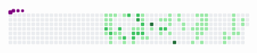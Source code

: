 <!-- ### Hi there 👋
 -->
<!--
**seyedmohammadhoseini/seyedmohammadhoseini** is a ✨ _special_ ✨ repository because its `README.md` (this file) appears on your GitHub profile.

Here are some ideas to get you started:

- 🔭 I’m currently working on ...
- 🌱 I’m currently learning ...
- 👯 I’m looking to collaborate on ...
- 🤔 I’m looking for help with ...
- 💬 Ask me about ...
- 📫 How to reach me: ...
- 😄 Pronouns: ...
- ⚡ Fun fact: ...
-->

<!-- [![Top Langs](https://github-readme-stats.vercel.app/api/top-langs/?username=anuraghazra&layout=compact)](https://github.com/anuraghazra/github-readme-stats)
<br>
<img src='https://s2.uupload.ir/files/download_jey.jpg' alt="banner"></img> -->
<svg viewBox="-16 -32 880 192" width="880" height="192" xmlns="http://www.w3.org/2000/svg"><desc>Generated with https://github.com/Platane/snk</desc><style>@keyframes c0{8.42%{fill:var(--c1)}8.44%,to{fill:var(--ce)}}@keyframes c1{11.87%{fill:var(--c1)}11.89%,to{fill:var(--ce)}}@keyframes c2{12.25%{fill:var(--c1)}12.27%,to{fill:var(--ce)}}@keyframes c3{63.21%{fill:var(--c2)}63.23%,to{fill:var(--ce)}}@keyframes c4{62.06%{fill:var(--c1)}62.08%,to{fill:var(--ce)}}@keyframes c5{8.8%{fill:var(--c1)}8.82%,to{fill:var(--ce)}}@keyframes c6{11.48%{fill:var(--c1)}11.5%,to{fill:var(--ce)}}@keyframes c7{12.63%{fill:var(--c1)}12.65%,to{fill:var(--ce)}}@keyframes c8{13.02%{fill:var(--c1)}13.04%,to{fill:var(--ce)}}@keyframes c9{62.44%{fill:var(--c2)}62.46%,to{fill:var(--ce)}}@keyframes ca{15.32%{fill:var(--c1)}15.34%,to{fill:var(--ce)}}@keyframes cb{15.7%{fill:var(--c1)}15.72%,to{fill:var(--ce)}}@keyframes cc{9.19%{fill:var(--c1)}9.21%,to{fill:var(--ce)}}@keyframes cd{13.78%{fill:var(--c1)}13.8%,to{fill:var(--ce)}}@keyframes ce{65.12%{fill:var(--c2)}65.14%,to{fill:var(--ce)}}@keyframes cf{14.17%{fill:var(--c1)}14.19%,to{fill:var(--ce)}}@keyframes cg{14.55%{fill:var(--c1)}14.57%,to{fill:var(--ce)}}@keyframes ch{9.95%{fill:var(--c1)}9.97%,to{fill:var(--ce)}}@keyframes ci{66.27%{fill:var(--c2)}66.29%,to{fill:var(--ce)}}@keyframes cj{16.85%{fill:var(--c1)}16.87%,to{fill:var(--ce)}}@keyframes ck{70.87%{fill:var(--c2)}70.89%,to{fill:var(--ce)}}@keyframes cl{21.83%{fill:var(--c1)}21.85%,to{fill:var(--ce)}}@keyframes cm{67.42%{fill:var(--c2)}67.44%,to{fill:var(--ce)}}@keyframes cn{67.04%{fill:var(--c2)}67.06%,to{fill:var(--ce)}}@keyframes co{17.61%{fill:var(--c1)}17.63%,to{fill:var(--ce)}}@keyframes cp{70.1%{fill:var(--c2)}70.12%,to{fill:var(--ce)}}@keyframes cq{78.15%{fill:var(--c3)}78.17%,to{fill:var(--ce)}}@keyframes cr{21.45%{fill:var(--c1)}21.47%,to{fill:var(--ce)}}@keyframes cs{67.81%{fill:var(--c2)}67.83%,to{fill:var(--ce)}}@keyframes ct{24.51%{fill:var(--c1)}24.53%,to{fill:var(--ce)}}@keyframes cu{24.89%{fill:var(--c1)}24.91%,to{fill:var(--ce)}}@keyframes cv{68.96%{fill:var(--c2)}68.98%,to{fill:var(--ce)}}@keyframes cw{21.06%{fill:var(--c1)}21.08%,to{fill:var(--ce)}}@keyframes cx{68.19%{fill:var(--c2)}68.21%,to{fill:var(--ce)}}@keyframes cy{18.76%{fill:var(--c1)}18.78%,to{fill:var(--ce)}}@keyframes cz{19.15%{fill:var(--c1)}19.17%,to{fill:var(--ce)}}@keyframes c10{79.68%{fill:var(--c4)}79.7%,to{fill:var(--ce)}}@keyframes c11{20.3%{fill:var(--c1)}20.32%,to{fill:var(--ce)}}@keyframes c12{26.43%{fill:var(--c1)}26.45%,to{fill:var(--ce)}}@keyframes c13{74.7%{fill:var(--c2)}74.72%,to{fill:var(--ce)}}@keyframes c14{55.93%{fill:var(--c1)}55.95%,to{fill:var(--ce)}}@keyframes c15{26.81%{fill:var(--c1)}26.83%,to{fill:var(--ce)}}@keyframes c16{75.09%{fill:var(--c2)}75.11%,to{fill:var(--ce)}}@keyframes c17{27.58%{fill:var(--c1)}27.6%,to{fill:var(--ce)}}@keyframes c18{27.19%{fill:var(--c1)}27.21%,to{fill:var(--ce)}}@keyframes c19{53.63%{fill:var(--c1)}53.65%,to{fill:var(--ce)}}@keyframes c1a{52.86%{fill:var(--c1)}52.88%,to{fill:var(--ce)}}@keyframes c1b{83.13%{fill:var(--c4)}83.15%,to{fill:var(--ce)}}@keyframes c1c{28.34%{fill:var(--c1)}28.36%,to{fill:var(--ce)}}@keyframes c1d{28.73%{fill:var(--c1)}28.75%,to{fill:var(--ce)}}@keyframes c1e{29.49%{fill:var(--c1)}29.51%,to{fill:var(--ce)}}@keyframes c1f{29.88%{fill:var(--c1)}29.9%,to{fill:var(--ce)}}@keyframes c1g{30.64%{fill:var(--c1)}30.66%,to{fill:var(--ce)}}@keyframes c1h{37.92%{fill:var(--c1)}37.94%,to{fill:var(--ce)}}@keyframes c1i{33.71%{fill:var(--c1)}33.73%,to{fill:var(--ce)}}@keyframes c1j{35.24%{fill:var(--c1)}35.26%,to{fill:var(--ce)}}@keyframes c1k{31.02%{fill:var(--c1)}31.04%,to{fill:var(--ce)}}@keyframes c1l{36.01%{fill:var(--c1)}36.03%,to{fill:var(--ce)}}@keyframes c1m{37.15%{fill:var(--c1)}37.17%,to{fill:var(--ce)}}@keyframes c1n{33.32%{fill:var(--c1)}33.34%,to{fill:var(--ce)}}@keyframes c1o{34.47%{fill:var(--c1)}34.49%,to{fill:var(--ce)}}@keyframes c1p{34.86%{fill:var(--c1)}34.88%,to{fill:var(--ce)}}@keyframes c1q{31.41%{fill:var(--c1)}31.43%,to{fill:var(--ce)}}@keyframes c1r{36.39%{fill:var(--c1)}36.41%,to{fill:var(--ce)}}@keyframes c1s{38.69%{fill:var(--c1)}38.71%,to{fill:var(--ce)}}@keyframes c1t{32.94%{fill:var(--c1)}32.96%,to{fill:var(--ce)}}@keyframes c1u{32.56%{fill:var(--c1)}32.58%,to{fill:var(--ce)}}@keyframes c1v{32.17%{fill:var(--c1)}32.19%,to{fill:var(--ce)}}@keyframes c1w{31.79%{fill:var(--c1)}31.81%,to{fill:var(--ce)}}@keyframes c1x{48.27%{fill:var(--c1)}48.29%,to{fill:var(--ce)}}@keyframes c1y{40.99%{fill:var(--c1)}41.01%,to{fill:var(--ce)}}@keyframes c1z{40.6%{fill:var(--c1)}40.62%,to{fill:var(--ce)}}@keyframes c20{41.37%{fill:var(--c1)}41.39%,to{fill:var(--ce)}}@keyframes c21{44.43%{fill:var(--c1)}44.45%,to{fill:var(--ce)}}@keyframes c22{44.05%{fill:var(--c1)}44.07%,to{fill:var(--ce)}}@keyframes c23{43.67%{fill:var(--c1)}43.69%,to{fill:var(--ce)}}@keyframes c24{43.29%{fill:var(--c1)}43.31%,to{fill:var(--ce)}}@keyframes c25{42.14%{fill:var(--c1)}42.16%,to{fill:var(--ce)}}@keyframes c26{42.52%{fill:var(--c1)}42.54%,to{fill:var(--ce)}}@keyframes c27{45.58%{fill:var(--c1)}45.6%,to{fill:var(--ce)}}@keyframes c28{45.97%{fill:var(--c1)}45.99%,to{fill:var(--ce)}}@keyframes u0{8.42%{transform:scale(0,1)}8.44%,8.8%{transform:scale(.02,1)}8.82%,9.19%{transform:scale(.03,1)}9.21%,9.95%{transform:scale(.05,1)}11.48%,9.97%{transform:scale(.06,1)}11.5%,11.87%{transform:scale(.08,1)}11.89%,12.25%{transform:scale(.09,1)}12.27%,12.63%{transform:scale(.11,1)}12.65%,13.02%{transform:scale(.12,1)}13.04%,13.78%{transform:scale(.14,1)}13.8%,14.17%{transform:scale(.15,1)}14.19%,14.55%{transform:scale(.17,1)}14.57%,15.32%{transform:scale(.18,1)}15.34%,15.7%{transform:scale(.2,1)}15.72%,16.85%{transform:scale(.22,1)}16.87%,17.61%{transform:scale(.23,1)}17.63%,18.76%{transform:scale(.25,1)}18.78%,19.15%{transform:scale(.26,1)}19.17%,20.3%{transform:scale(.28,1)}20.32%,21.06%{transform:scale(.29,1)}21.08%,21.45%{transform:scale(.31,1)}21.47%,21.83%{transform:scale(.32,1)}21.85%,24.51%{transform:scale(.34,1)}24.53%,24.89%{transform:scale(.35,1)}24.91%,26.43%{transform:scale(.37,1)}26.45%,26.81%{transform:scale(.38,1)}26.83%,27.19%{transform:scale(.4,1)}27.21%,27.58%{transform:scale(.42,1)}27.6%,28.34%{transform:scale(.43,1)}28.36%,28.73%{transform:scale(.45,1)}28.75%,29.49%{transform:scale(.46,1)}29.51%,29.88%{transform:scale(.48,1)}29.9%,30.64%{transform:scale(.49,1)}30.66%,31.02%{transform:scale(.51,1)}31.04%,31.41%{transform:scale(.52,1)}31.43%,31.79%{transform:scale(.54,1)}31.81%,32.17%{transform:scale(.55,1)}32.19%,32.56%{transform:scale(.57,1)}32.58%,32.94%{transform:scale(.58,1)}32.96%,33.32%{transform:scale(.6,1)}33.34%,33.71%{transform:scale(.62,1)}33.73%,34.47%{transform:scale(.63,1)}34.49%,34.86%{transform:scale(.65,1)}34.88%,35.24%{transform:scale(.66,1)}35.26%,36.01%{transform:scale(.68,1)}36.03%,36.39%{transform:scale(.69,1)}36.41%,37.15%{transform:scale(.71,1)}37.17%,37.92%{transform:scale(.72,1)}37.94%,38.69%{transform:scale(.74,1)}38.71%,40.6%{transform:scale(.75,1)}40.62%,40.99%{transform:scale(.77,1)}41.01%,41.37%{transform:scale(.78,1)}41.39%,42.14%{transform:scale(.8,1)}42.16%,42.52%{transform:scale(.82,1)}42.54%,43.29%{transform:scale(.83,1)}43.31%,43.67%{transform:scale(.85,1)}43.69%,44.05%{transform:scale(.86,1)}44.07%,44.43%{transform:scale(.88,1)}44.45%,45.58%{transform:scale(.89,1)}45.6%,45.97%{transform:scale(.91,1)}45.99%,48.27%{transform:scale(.92,1)}48.29%,52.86%{transform:scale(.94,1)}52.88%,53.63%{transform:scale(.95,1)}53.65%,55.93%{transform:scale(.97,1)}55.95%,62.06%{transform:scale(.98,1)}62.08%,to{transform:scale(1,1)}}@keyframes u1{62.44%{transform:scale(0,1)}62.46%,63.21%{transform:scale(.08,1)}63.23%,65.12%{transform:scale(.15,1)}65.14%,66.27%{transform:scale(.23,1)}66.29%,67.04%{transform:scale(.31,1)}67.06%,67.42%{transform:scale(.38,1)}67.44%,67.81%{transform:scale(.46,1)}67.83%,68.19%{transform:scale(.54,1)}68.21%,68.96%{transform:scale(.62,1)}68.98%,70.1%{transform:scale(.69,1)}70.12%,70.87%{transform:scale(.77,1)}70.89%,74.7%{transform:scale(.85,1)}74.72%,75.09%{transform:scale(.92,1)}75.11%,to{transform:scale(1,1)}}@keyframes u2{78.15%{transform:scale(0,1)}78.17%,to{transform:scale(1,1)}}@keyframes u3{79.68%{transform:scale(0,1)}79.7%,83.13%{transform:scale(.5,1)}83.15%,to{transform:scale(1,1)}}@keyframes s0{0%,99.62%{transform:translate(0,-16px)}.38%{transform:translate(0,0)}9.96%{transform:translate(400px,0)}10.34%{transform:translate(400px,16px)}11.88%{transform:translate(336px,16px)}12.26%,63.6%{transform:translate(336px,32px)}12.64%{transform:translate(352px,32px)}13.03%,62.84%{transform:translate(352px,48px)}13.41%{transform:translate(368px,48px)}13.79%,60.54%{transform:translate(368px,64px)}14.18%{transform:translate(384px,64px)}14.56%{transform:translate(384px,80px)}15.33%{transform:translate(352px,80px)}15.71%{transform:translate(352px,96px)}18.39%{transform:translate(464px,96px)}18.77%{transform:translate(464px,80px)}19.54%{transform:translate(496px,80px)}20.31%{transform:translate(496px,48px)}21.84%{transform:translate(432px,48px)}23.37%{transform:translate(432px,-16px)}24.14%{transform:translate(464px,-16px)}24.9%{transform:translate(464px,16px)}27.2%{transform:translate(560px,16px)}27.59%{transform:translate(560px,0)}28.35%{transform:translate(592px,0)}28.74%{transform:translate(592px,16px)}29.12%{transform:translate(608px,16px)}29.89%{transform:translate(608px,48px)}31.8%{transform:translate(688px,48px)}32.95%{transform:translate(688px,0)}33.72%{transform:translate(656px,0)}34.1%{transform:translate(656px,16px)}34.48%{transform:translate(672px,16px)}34.87%{transform:translate(672px,32px)}35.25%{transform:translate(656px,32px)}36.02%{transform:translate(656px,64px)}36.4%{transform:translate(672px,64px)}36.78%{transform:translate(672px,80px)}37.55%{transform:translate(640px,80px)}37.93%{transform:translate(640px,96px)}40.61%{transform:translate(752px,96px)}41%{transform:translate(752px,80px)}41.76%{transform:translate(784px,80px)}42.15%{transform:translate(784px,64px)}42.53%{transform:translate(800px,64px)}42.91%{transform:translate(800px,48px)}43.3%{transform:translate(784px,48px)}44.44%{transform:translate(784px,0)}45.21%{transform:translate(816px,0)}45.98%{transform:translate(816px,32px)}47.51%{transform:translate(752px,32px)}48.28%{transform:translate(752px,64px)}52.87%,55.17%{transform:translate(560px,64px)}53.64%{transform:translate(560px,32px)}54.02%,81.61%{transform:translate(576px,32px)}54.41%{transform:translate(576px,48px)}54.79%{transform:translate(560px,48px)}56.32%{transform:translate(512px,64px)}56.7%{transform:translate(512px,48px)}59.39%,65.52%{transform:translate(400px,48px)}59.77%{transform:translate(400px,64px)}60.92%{transform:translate(368px,80px)}61.69%{transform:translate(336px,80px)}62.07%{transform:translate(336px,64px)}62.45%{transform:translate(352px,64px)}63.22%{transform:translate(336px,48px)}64.75%{transform:translate(384px,32px)}65.13%{transform:translate(384px,48px)}66.28%{transform:translate(400px,80px)}67.05%{transform:translate(432px,80px)}67.43%{transform:translate(432px,64px)}68.2%{transform:translate(464px,64px)}69.73%{transform:translate(464px,0)}70.88%{transform:translate(416px,0)}71.26%{transform:translate(416px,16px)}71.65%{transform:translate(432px,16px)}72.03%{transform:translate(432px,32px)}73.18%{transform:translate(480px,32px)}73.56%{transform:translate(480px,48px)}75.1%{transform:translate(544px,48px)}75.86%{transform:translate(544px,16px)}78.16%{transform:translate(448px,16px)}78.54%{transform:translate(448px,32px)}83.14%{transform:translate(576px,96px)}92.34%{transform:translate(192px,96px)}93.1%{transform:translate(192px,64px)}93.87%{transform:translate(160px,64px)}94.25%{transform:translate(160px,48px)}94.64%{transform:translate(144px,48px)}95.4%{transform:translate(144px,16px)}95.79%{transform:translate(128px,16px)}96.17%{transform:translate(128px,0)}96.55%{transform:translate(112px,0)}96.93%{transform:translate(112px,-16px)}}@keyframes s1{0%,99.62%{transform:translate(16px,-16px)}.38%{transform:translate(0,-16px)}.77%{transform:translate(0,0)}10.34%{transform:translate(400px,0)}10.73%{transform:translate(400px,16px)}12.26%{transform:translate(336px,16px)}12.64%,63.98%{transform:translate(336px,32px)}13.03%{transform:translate(352px,32px)}13.41%,63.22%{transform:translate(352px,48px)}13.79%{transform:translate(368px,48px)}14.18%,60.92%{transform:translate(368px,64px)}14.56%{transform:translate(384px,64px)}14.94%{transform:translate(384px,80px)}15.71%{transform:translate(352px,80px)}16.09%{transform:translate(352px,96px)}18.77%{transform:translate(464px,96px)}19.16%{transform:translate(464px,80px)}19.92%{transform:translate(496px,80px)}20.69%{transform:translate(496px,48px)}22.22%{transform:translate(432px,48px)}23.75%{transform:translate(432px,-16px)}24.52%{transform:translate(464px,-16px)}25.29%{transform:translate(464px,16px)}27.59%{transform:translate(560px,16px)}27.97%{transform:translate(560px,0)}28.74%{transform:translate(592px,0)}29.12%{transform:translate(592px,16px)}29.5%{transform:translate(608px,16px)}30.27%{transform:translate(608px,48px)}32.18%{transform:translate(688px,48px)}33.33%{transform:translate(688px,0)}34.1%{transform:translate(656px,0)}34.48%{transform:translate(656px,16px)}34.87%{transform:translate(672px,16px)}35.25%{transform:translate(672px,32px)}35.63%{transform:translate(656px,32px)}36.4%{transform:translate(656px,64px)}36.78%{transform:translate(672px,64px)}37.16%{transform:translate(672px,80px)}37.93%{transform:translate(640px,80px)}38.31%{transform:translate(640px,96px)}41%{transform:translate(752px,96px)}41.38%{transform:translate(752px,80px)}42.15%{transform:translate(784px,80px)}42.53%{transform:translate(784px,64px)}42.91%{transform:translate(800px,64px)}43.3%{transform:translate(800px,48px)}43.68%{transform:translate(784px,48px)}44.83%{transform:translate(784px,0)}45.59%{transform:translate(816px,0)}46.36%{transform:translate(816px,32px)}47.89%{transform:translate(752px,32px)}48.66%{transform:translate(752px,64px)}53.26%,55.56%{transform:translate(560px,64px)}54.02%{transform:translate(560px,32px)}54.41%,81.99%{transform:translate(576px,32px)}54.79%{transform:translate(576px,48px)}55.17%{transform:translate(560px,48px)}56.7%{transform:translate(512px,64px)}57.09%{transform:translate(512px,48px)}59.77%,65.9%{transform:translate(400px,48px)}60.15%{transform:translate(400px,64px)}61.3%{transform:translate(368px,80px)}62.07%{transform:translate(336px,80px)}62.45%{transform:translate(336px,64px)}62.84%{transform:translate(352px,64px)}63.6%{transform:translate(336px,48px)}65.13%{transform:translate(384px,32px)}65.52%{transform:translate(384px,48px)}66.67%{transform:translate(400px,80px)}67.43%{transform:translate(432px,80px)}67.82%{transform:translate(432px,64px)}68.58%{transform:translate(464px,64px)}70.11%{transform:translate(464px,0)}71.26%{transform:translate(416px,0)}71.65%{transform:translate(416px,16px)}72.03%{transform:translate(432px,16px)}72.41%{transform:translate(432px,32px)}73.56%{transform:translate(480px,32px)}73.95%{transform:translate(480px,48px)}75.48%{transform:translate(544px,48px)}76.25%{transform:translate(544px,16px)}78.54%{transform:translate(448px,16px)}78.93%{transform:translate(448px,32px)}83.52%{transform:translate(576px,96px)}92.72%{transform:translate(192px,96px)}93.49%{transform:translate(192px,64px)}94.25%{transform:translate(160px,64px)}94.64%{transform:translate(160px,48px)}95.02%{transform:translate(144px,48px)}95.79%{transform:translate(144px,16px)}96.17%{transform:translate(128px,16px)}96.55%{transform:translate(128px,0)}96.93%{transform:translate(112px,0)}97.32%{transform:translate(112px,-16px)}}@keyframes s2{0%,99.62%{transform:translate(32px,-16px)}.77%{transform:translate(0,-16px)}1.15%{transform:translate(0,0)}10.73%{transform:translate(400px,0)}11.11%{transform:translate(400px,16px)}12.64%{transform:translate(336px,16px)}13.03%,64.37%{transform:translate(336px,32px)}13.41%{transform:translate(352px,32px)}13.79%,63.6%{transform:translate(352px,48px)}14.18%{transform:translate(368px,48px)}14.56%,61.3%{transform:translate(368px,64px)}14.94%{transform:translate(384px,64px)}15.33%{transform:translate(384px,80px)}16.09%{transform:translate(352px,80px)}16.48%{transform:translate(352px,96px)}19.16%{transform:translate(464px,96px)}19.54%{transform:translate(464px,80px)}20.31%{transform:translate(496px,80px)}21.07%{transform:translate(496px,48px)}22.61%{transform:translate(432px,48px)}24.14%{transform:translate(432px,-16px)}24.9%{transform:translate(464px,-16px)}25.67%{transform:translate(464px,16px)}27.97%{transform:translate(560px,16px)}28.35%{transform:translate(560px,0)}29.12%{transform:translate(592px,0)}29.5%{transform:translate(592px,16px)}29.89%{transform:translate(608px,16px)}30.65%{transform:translate(608px,48px)}32.57%{transform:translate(688px,48px)}33.72%{transform:translate(688px,0)}34.48%{transform:translate(656px,0)}34.87%{transform:translate(656px,16px)}35.25%{transform:translate(672px,16px)}35.63%{transform:translate(672px,32px)}36.02%{transform:translate(656px,32px)}36.78%{transform:translate(656px,64px)}37.16%{transform:translate(672px,64px)}37.55%{transform:translate(672px,80px)}38.31%{transform:translate(640px,80px)}38.7%{transform:translate(640px,96px)}41.38%{transform:translate(752px,96px)}41.76%{transform:translate(752px,80px)}42.53%{transform:translate(784px,80px)}42.91%{transform:translate(784px,64px)}43.3%{transform:translate(800px,64px)}43.68%{transform:translate(800px,48px)}44.06%{transform:translate(784px,48px)}45.21%{transform:translate(784px,0)}45.98%{transform:translate(816px,0)}46.74%{transform:translate(816px,32px)}48.28%{transform:translate(752px,32px)}49.04%{transform:translate(752px,64px)}53.64%,55.94%{transform:translate(560px,64px)}54.41%{transform:translate(560px,32px)}54.79%,82.38%{transform:translate(576px,32px)}55.17%{transform:translate(576px,48px)}55.56%{transform:translate(560px,48px)}57.09%{transform:translate(512px,64px)}57.47%{transform:translate(512px,48px)}60.15%,66.28%{transform:translate(400px,48px)}60.54%{transform:translate(400px,64px)}61.69%{transform:translate(368px,80px)}62.45%{transform:translate(336px,80px)}62.84%{transform:translate(336px,64px)}63.22%{transform:translate(352px,64px)}63.98%{transform:translate(336px,48px)}65.52%{transform:translate(384px,32px)}65.9%{transform:translate(384px,48px)}67.05%{transform:translate(400px,80px)}67.82%{transform:translate(432px,80px)}68.2%{transform:translate(432px,64px)}68.97%{transform:translate(464px,64px)}70.5%{transform:translate(464px,0)}71.65%{transform:translate(416px,0)}72.03%{transform:translate(416px,16px)}72.41%{transform:translate(432px,16px)}72.8%{transform:translate(432px,32px)}73.95%{transform:translate(480px,32px)}74.33%{transform:translate(480px,48px)}75.86%{transform:translate(544px,48px)}76.63%{transform:translate(544px,16px)}78.93%{transform:translate(448px,16px)}79.31%{transform:translate(448px,32px)}83.91%{transform:translate(576px,96px)}93.1%{transform:translate(192px,96px)}93.87%{transform:translate(192px,64px)}94.64%{transform:translate(160px,64px)}95.02%{transform:translate(160px,48px)}95.4%{transform:translate(144px,48px)}96.17%{transform:translate(144px,16px)}96.55%{transform:translate(128px,16px)}96.93%{transform:translate(128px,0)}97.32%{transform:translate(112px,0)}97.7%{transform:translate(112px,-16px)}}@keyframes s3{0%,99.62%{transform:translate(48px,-16px)}1.15%{transform:translate(0,-16px)}1.53%{transform:translate(0,0)}11.11%{transform:translate(400px,0)}11.49%{transform:translate(400px,16px)}13.03%{transform:translate(336px,16px)}13.41%,64.75%{transform:translate(336px,32px)}13.79%{transform:translate(352px,32px)}14.18%,63.98%{transform:translate(352px,48px)}14.56%{transform:translate(368px,48px)}14.94%,61.69%{transform:translate(368px,64px)}15.33%{transform:translate(384px,64px)}15.71%{transform:translate(384px,80px)}16.48%{transform:translate(352px,80px)}16.86%{transform:translate(352px,96px)}19.54%{transform:translate(464px,96px)}19.92%{transform:translate(464px,80px)}20.69%{transform:translate(496px,80px)}21.46%{transform:translate(496px,48px)}22.99%{transform:translate(432px,48px)}24.52%{transform:translate(432px,-16px)}25.29%{transform:translate(464px,-16px)}26.05%{transform:translate(464px,16px)}28.35%{transform:translate(560px,16px)}28.74%{transform:translate(560px,0)}29.5%{transform:translate(592px,0)}29.89%{transform:translate(592px,16px)}30.27%{transform:translate(608px,16px)}31.03%{transform:translate(608px,48px)}32.95%{transform:translate(688px,48px)}34.1%{transform:translate(688px,0)}34.87%{transform:translate(656px,0)}35.25%{transform:translate(656px,16px)}35.63%{transform:translate(672px,16px)}36.02%{transform:translate(672px,32px)}36.4%{transform:translate(656px,32px)}37.16%{transform:translate(656px,64px)}37.55%{transform:translate(672px,64px)}37.93%{transform:translate(672px,80px)}38.7%{transform:translate(640px,80px)}39.08%{transform:translate(640px,96px)}41.76%{transform:translate(752px,96px)}42.15%{transform:translate(752px,80px)}42.91%{transform:translate(784px,80px)}43.3%{transform:translate(784px,64px)}43.68%{transform:translate(800px,64px)}44.06%{transform:translate(800px,48px)}44.44%{transform:translate(784px,48px)}45.59%{transform:translate(784px,0)}46.36%{transform:translate(816px,0)}47.13%{transform:translate(816px,32px)}48.66%{transform:translate(752px,32px)}49.43%{transform:translate(752px,64px)}54.02%,56.32%{transform:translate(560px,64px)}54.79%{transform:translate(560px,32px)}55.17%,82.76%{transform:translate(576px,32px)}55.56%{transform:translate(576px,48px)}55.94%{transform:translate(560px,48px)}57.47%{transform:translate(512px,64px)}57.85%{transform:translate(512px,48px)}60.54%,66.67%{transform:translate(400px,48px)}60.92%{transform:translate(400px,64px)}62.07%{transform:translate(368px,80px)}62.84%{transform:translate(336px,80px)}63.22%{transform:translate(336px,64px)}63.6%{transform:translate(352px,64px)}64.37%{transform:translate(336px,48px)}65.9%{transform:translate(384px,32px)}66.28%{transform:translate(384px,48px)}67.43%{transform:translate(400px,80px)}68.2%{transform:translate(432px,80px)}68.58%{transform:translate(432px,64px)}69.35%{transform:translate(464px,64px)}70.88%{transform:translate(464px,0)}72.03%{transform:translate(416px,0)}72.41%{transform:translate(416px,16px)}72.8%{transform:translate(432px,16px)}73.18%{transform:translate(432px,32px)}74.33%{transform:translate(480px,32px)}74.71%{transform:translate(480px,48px)}76.25%{transform:translate(544px,48px)}77.01%{transform:translate(544px,16px)}79.31%{transform:translate(448px,16px)}79.69%{transform:translate(448px,32px)}84.29%{transform:translate(576px,96px)}93.49%{transform:translate(192px,96px)}94.25%{transform:translate(192px,64px)}95.02%{transform:translate(160px,64px)}95.4%{transform:translate(160px,48px)}95.79%{transform:translate(144px,48px)}96.55%{transform:translate(144px,16px)}96.93%{transform:translate(128px,16px)}97.32%{transform:translate(128px,0)}97.7%{transform:translate(112px,0)}98.08%{transform:translate(112px,-16px)}}:root{--cb:#1b1f230a;--cs:purple;--ce:#ebedf0;--c0:#ebedf0;--c1:#9be9a8;--c2:#40c463;--c3:#30a14e;--c4:#216e39}@media (prefers-color-scheme:dark){:root{--cb:#1b1f230a;--cs:purple;--ce:#161b22;--c1:#01311f;--c2:#034525;--c3:#0f6d31;--c4:#00c647}}.c{shape-rendering:geometricPrecision;fill:var(--ce);stroke-width:1px;stroke:var(--cb);animation:none 26100ms linear infinite}.c.c0,.c.c1,.c.c2{fill:var(--c1);animation-name:c0}.c.c1,.c.c2{animation-name:c1}.c.c2{animation-name:c2}.c.c3{fill:var(--c2);animation-name:c3}.c.c4,.c.c5{fill:var(--c1);animation-name:c4}.c.c5{animation-name:c5}.c.c6,.c.c7,.c.c8{fill:var(--c1);animation-name:c6}.c.c7,.c.c8{animation-name:c7}.c.c8{animation-name:c8}.c.c9{fill:var(--c2);animation-name:c9}.c.ca{fill:var(--c1);animation-name:ca}.c.cb,.c.cc,.c.cd{fill:var(--c1);animation-name:cb}.c.cc,.c.cd{animation-name:cc}.c.cd{animation-name:cd}.c.ce{fill:var(--c2);animation-name:ce}.c.cf,.c.cg,.c.ch{fill:var(--c1);animation-name:cf}.c.cg,.c.ch{animation-name:cg}.c.ch{animation-name:ch}.c.ci{fill:var(--c2);animation-name:ci}.c.cj{fill:var(--c1);animation-name:cj}.c.ck{fill:var(--c2);animation-name:ck}.c.cl{fill:var(--c1);animation-name:cl}.c.cm,.c.cn{fill:var(--c2);animation-name:cm}.c.cn{animation-name:cn}.c.co{fill:var(--c1);animation-name:co}.c.cp{fill:var(--c2);animation-name:cp}.c.cq{fill:var(--c3);animation-name:cq}.c.cr{fill:var(--c1);animation-name:cr}.c.cs{fill:var(--c2);animation-name:cs}.c.ct,.c.cu{fill:var(--c1);animation-name:ct}.c.cu{animation-name:cu}.c.cv{fill:var(--c2);animation-name:cv}.c.cw{fill:var(--c1);animation-name:cw}.c.cx{fill:var(--c2);animation-name:cx}.c.cy,.c.cz{fill:var(--c1);animation-name:cy}.c.cz{animation-name:cz}.c.c10{fill:var(--c4);animation-name:c10}.c.c11,.c.c12{fill:var(--c1);animation-name:c11}.c.c12{animation-name:c12}.c.c13{fill:var(--c2);animation-name:c13}.c.c14,.c.c15{fill:var(--c1);animation-name:c14}.c.c15{animation-name:c15}.c.c16{fill:var(--c2);animation-name:c16}.c.c17{fill:var(--c1);animation-name:c17}.c.c18,.c.c19,.c.c1a{fill:var(--c1);animation-name:c18}.c.c19,.c.c1a{animation-name:c19}.c.c1a{animation-name:c1a}.c.c1b{fill:var(--c4);animation-name:c1b}.c.c1c,.c.c1d,.c.c1e{fill:var(--c1);animation-name:c1c}.c.c1d,.c.c1e{animation-name:c1d}.c.c1e{animation-name:c1e}.c.c1f,.c.c1g,.c.c1h{fill:var(--c1);animation-name:c1f}.c.c1g,.c.c1h{animation-name:c1g}.c.c1h{animation-name:c1h}.c.c1i,.c.c1j,.c.c1k{fill:var(--c1);animation-name:c1i}.c.c1j,.c.c1k{animation-name:c1j}.c.c1k{animation-name:c1k}.c.c1l,.c.c1m,.c.c1n{fill:var(--c1);animation-name:c1l}.c.c1m,.c.c1n{animation-name:c1m}.c.c1n{animation-name:c1n}.c.c1o,.c.c1p,.c.c1q{fill:var(--c1);animation-name:c1o}.c.c1p,.c.c1q{animation-name:c1p}.c.c1q{animation-name:c1q}.c.c1r,.c.c1s,.c.c1t{fill:var(--c1);animation-name:c1r}.c.c1s,.c.c1t{animation-name:c1s}.c.c1t{animation-name:c1t}.c.c1u,.c.c1v,.c.c1w{fill:var(--c1);animation-name:c1u}.c.c1v,.c.c1w{animation-name:c1v}.c.c1w{animation-name:c1w}.c.c1x,.c.c1y,.c.c1z{fill:var(--c1);animation-name:c1x}.c.c1y,.c.c1z{animation-name:c1y}.c.c1z{animation-name:c1z}.c.c20,.c.c21,.c.c22{fill:var(--c1);animation-name:c20}.c.c21,.c.c22{animation-name:c21}.c.c22{animation-name:c22}.c.c23,.c.c24,.c.c25{fill:var(--c1);animation-name:c23}.c.c24,.c.c25{animation-name:c24}.c.c25{animation-name:c25}.c.c26,.c.c27,.c.c28{fill:var(--c1);animation-name:c26}.c.c27,.c.c28{animation-name:c27}.c.c28{animation-name:c28}.s,.u{animation:none linear 26100ms infinite}.u,.u.u0{transform-origin:0 0}.u{transform:scale(0,1)}.u.u0{fill:var(--c1);animation-name:u0}.u.u1{fill:var(--c2);animation-name:u1;transform-origin:680.5px 0}.u.u2{fill:var(--c3);animation-name:u2;transform-origin:816.6px 0}.u.u3{fill:var(--c4);animation-name:u3;transform-origin:827.1px 0}.s{shape-rendering:geometricPrecision;fill:var(--cs)}.s.s0{transform:translate(0,-16px);animation-name:s0}.s.s1{transform:translate(16px,-16px);animation-name:s1}.s.s2{transform:translate(32px,-16px);animation-name:s2}.s.s3{transform:translate(48px,-16px);animation-name:s3}</style><rect class="c" x="2" y="2" rx="2" ry="2" width="12" height="12"/><rect class="c" x="2" y="18" rx="2" ry="2" width="12" height="12"/><rect class="c" x="2" y="34" rx="2" ry="2" width="12" height="12"/><rect class="c" x="2" y="50" rx="2" ry="2" width="12" height="12"/><rect class="c" x="2" y="66" rx="2" ry="2" width="12" height="12"/><rect class="c" x="2" y="82" rx="2" ry="2" width="12" height="12"/><rect class="c" x="2" y="98" rx="2" ry="2" width="12" height="12"/><rect class="c" x="18" y="2" rx="2" ry="2" width="12" height="12"/><rect class="c" x="18" y="18" rx="2" ry="2" width="12" height="12"/><rect class="c" x="18" y="34" rx="2" ry="2" width="12" height="12"/><rect class="c" x="18" y="50" rx="2" ry="2" width="12" height="12"/><rect class="c" x="18" y="66" rx="2" ry="2" width="12" height="12"/><rect class="c" x="18" y="82" rx="2" ry="2" width="12" height="12"/><rect class="c" x="18" y="98" rx="2" ry="2" width="12" height="12"/><rect class="c" x="34" y="2" rx="2" ry="2" width="12" height="12"/><rect class="c" x="34" y="18" rx="2" ry="2" width="12" height="12"/><rect class="c" x="34" y="34" rx="2" ry="2" width="12" height="12"/><rect class="c" x="34" y="50" rx="2" ry="2" width="12" height="12"/><rect class="c" x="34" y="66" rx="2" ry="2" width="12" height="12"/><rect class="c" x="34" y="82" rx="2" ry="2" width="12" height="12"/><rect class="c" x="34" y="98" rx="2" ry="2" width="12" height="12"/><rect class="c" x="50" y="2" rx="2" ry="2" width="12" height="12"/><rect class="c" x="50" y="18" rx="2" ry="2" width="12" height="12"/><rect class="c" x="50" y="34" rx="2" ry="2" width="12" height="12"/><rect class="c" x="50" y="50" rx="2" ry="2" width="12" height="12"/><rect class="c" x="50" y="66" rx="2" ry="2" width="12" height="12"/><rect class="c" x="50" y="82" rx="2" ry="2" width="12" height="12"/><rect class="c" x="50" y="98" rx="2" ry="2" width="12" height="12"/><rect class="c" x="66" y="2" rx="2" ry="2" width="12" height="12"/><rect class="c" x="66" y="18" rx="2" ry="2" width="12" height="12"/><rect class="c" x="66" y="34" rx="2" ry="2" width="12" height="12"/><rect class="c" x="66" y="50" rx="2" ry="2" width="12" height="12"/><rect class="c" x="66" y="66" rx="2" ry="2" width="12" height="12"/><rect class="c" x="66" y="82" rx="2" ry="2" width="12" height="12"/><rect class="c" x="66" y="98" rx="2" ry="2" width="12" height="12"/><rect class="c" x="82" y="2" rx="2" ry="2" width="12" height="12"/><rect class="c" x="82" y="18" rx="2" ry="2" width="12" height="12"/><rect class="c" x="82" y="34" rx="2" ry="2" width="12" height="12"/><rect class="c" x="82" y="50" rx="2" ry="2" width="12" height="12"/><rect class="c" x="82" y="66" rx="2" ry="2" width="12" height="12"/><rect class="c" x="82" y="82" rx="2" ry="2" width="12" height="12"/><rect class="c" x="82" y="98" rx="2" ry="2" width="12" height="12"/><rect class="c" x="98" y="2" rx="2" ry="2" width="12" height="12"/><rect class="c" x="98" y="18" rx="2" ry="2" width="12" height="12"/><rect class="c" x="98" y="34" rx="2" ry="2" width="12" height="12"/><rect class="c" x="98" y="50" rx="2" ry="2" width="12" height="12"/><rect class="c" x="98" y="66" rx="2" ry="2" width="12" height="12"/><rect class="c" x="98" y="82" rx="2" ry="2" width="12" height="12"/><rect class="c" x="98" y="98" rx="2" ry="2" width="12" height="12"/><rect class="c" x="114" y="2" rx="2" ry="2" width="12" height="12"/><rect class="c" x="114" y="18" rx="2" ry="2" width="12" height="12"/><rect class="c" x="114" y="34" rx="2" ry="2" width="12" height="12"/><rect class="c" x="114" y="50" rx="2" ry="2" width="12" height="12"/><rect class="c" x="114" y="66" rx="2" ry="2" width="12" height="12"/><rect class="c" x="114" y="82" rx="2" ry="2" width="12" height="12"/><rect class="c" x="114" y="98" rx="2" ry="2" width="12" height="12"/><rect class="c" x="130" y="2" rx="2" ry="2" width="12" height="12"/><rect class="c" x="130" y="18" rx="2" ry="2" width="12" height="12"/><rect class="c" x="130" y="34" rx="2" ry="2" width="12" height="12"/><rect class="c" x="130" y="50" rx="2" ry="2" width="12" height="12"/><rect class="c" x="130" y="66" rx="2" ry="2" width="12" height="12"/><rect class="c" x="130" y="82" rx="2" ry="2" width="12" height="12"/><rect class="c" x="130" y="98" rx="2" ry="2" width="12" height="12"/><rect class="c" x="146" y="2" rx="2" ry="2" width="12" height="12"/><rect class="c" x="146" y="18" rx="2" ry="2" width="12" height="12"/><rect class="c" x="146" y="34" rx="2" ry="2" width="12" height="12"/><rect class="c" x="146" y="50" rx="2" ry="2" width="12" height="12"/><rect class="c" x="146" y="66" rx="2" ry="2" width="12" height="12"/><rect class="c" x="146" y="82" rx="2" ry="2" width="12" height="12"/><rect class="c" x="146" y="98" rx="2" ry="2" width="12" height="12"/><rect class="c" x="162" y="2" rx="2" ry="2" width="12" height="12"/><rect class="c" x="162" y="18" rx="2" ry="2" width="12" height="12"/><rect class="c" x="162" y="34" rx="2" ry="2" width="12" height="12"/><rect class="c" x="162" y="50" rx="2" ry="2" width="12" height="12"/><rect class="c" x="162" y="66" rx="2" ry="2" width="12" height="12"/><rect class="c" x="162" y="82" rx="2" ry="2" width="12" height="12"/><rect class="c" x="162" y="98" rx="2" ry="2" width="12" height="12"/><rect class="c" x="178" y="2" rx="2" ry="2" width="12" height="12"/><rect class="c" x="178" y="18" rx="2" ry="2" width="12" height="12"/><rect class="c" x="178" y="34" rx="2" ry="2" width="12" height="12"/><rect class="c" x="178" y="50" rx="2" ry="2" width="12" height="12"/><rect class="c" x="178" y="66" rx="2" ry="2" width="12" height="12"/><rect class="c" x="178" y="82" rx="2" ry="2" width="12" height="12"/><rect class="c" x="178" y="98" rx="2" ry="2" width="12" height="12"/><rect class="c" x="194" y="2" rx="2" ry="2" width="12" height="12"/><rect class="c" x="194" y="18" rx="2" ry="2" width="12" height="12"/><rect class="c" x="194" y="34" rx="2" ry="2" width="12" height="12"/><rect class="c" x="194" y="50" rx="2" ry="2" width="12" height="12"/><rect class="c" x="194" y="66" rx="2" ry="2" width="12" height="12"/><rect class="c" x="194" y="82" rx="2" ry="2" width="12" height="12"/><rect class="c" x="194" y="98" rx="2" ry="2" width="12" height="12"/><rect class="c" x="210" y="2" rx="2" ry="2" width="12" height="12"/><rect class="c" x="210" y="18" rx="2" ry="2" width="12" height="12"/><rect class="c" x="210" y="34" rx="2" ry="2" width="12" height="12"/><rect class="c" x="210" y="50" rx="2" ry="2" width="12" height="12"/><rect class="c" x="210" y="66" rx="2" ry="2" width="12" height="12"/><rect class="c" x="210" y="82" rx="2" ry="2" width="12" height="12"/><rect class="c" x="210" y="98" rx="2" ry="2" width="12" height="12"/><rect class="c" x="226" y="2" rx="2" ry="2" width="12" height="12"/><rect class="c" x="226" y="18" rx="2" ry="2" width="12" height="12"/><rect class="c" x="226" y="34" rx="2" ry="2" width="12" height="12"/><rect class="c" x="226" y="50" rx="2" ry="2" width="12" height="12"/><rect class="c" x="226" y="66" rx="2" ry="2" width="12" height="12"/><rect class="c" x="226" y="82" rx="2" ry="2" width="12" height="12"/><rect class="c" x="226" y="98" rx="2" ry="2" width="12" height="12"/><rect class="c" x="242" y="2" rx="2" ry="2" width="12" height="12"/><rect class="c" x="242" y="18" rx="2" ry="2" width="12" height="12"/><rect class="c" x="242" y="34" rx="2" ry="2" width="12" height="12"/><rect class="c" x="242" y="50" rx="2" ry="2" width="12" height="12"/><rect class="c" x="242" y="66" rx="2" ry="2" width="12" height="12"/><rect class="c" x="242" y="82" rx="2" ry="2" width="12" height="12"/><rect class="c" x="242" y="98" rx="2" ry="2" width="12" height="12"/><rect class="c" x="258" y="2" rx="2" ry="2" width="12" height="12"/><rect class="c" x="258" y="18" rx="2" ry="2" width="12" height="12"/><rect class="c" x="258" y="34" rx="2" ry="2" width="12" height="12"/><rect class="c" x="258" y="50" rx="2" ry="2" width="12" height="12"/><rect class="c" x="258" y="66" rx="2" ry="2" width="12" height="12"/><rect class="c" x="258" y="82" rx="2" ry="2" width="12" height="12"/><rect class="c" x="258" y="98" rx="2" ry="2" width="12" height="12"/><rect class="c" x="274" y="2" rx="2" ry="2" width="12" height="12"/><rect class="c" x="274" y="18" rx="2" ry="2" width="12" height="12"/><rect class="c" x="274" y="34" rx="2" ry="2" width="12" height="12"/><rect class="c" x="274" y="50" rx="2" ry="2" width="12" height="12"/><rect class="c" x="274" y="66" rx="2" ry="2" width="12" height="12"/><rect class="c" x="274" y="82" rx="2" ry="2" width="12" height="12"/><rect class="c" x="274" y="98" rx="2" ry="2" width="12" height="12"/><rect class="c" x="290" y="2" rx="2" ry="2" width="12" height="12"/><rect class="c" x="290" y="18" rx="2" ry="2" width="12" height="12"/><rect class="c" x="290" y="34" rx="2" ry="2" width="12" height="12"/><rect class="c" x="290" y="50" rx="2" ry="2" width="12" height="12"/><rect class="c" x="290" y="66" rx="2" ry="2" width="12" height="12"/><rect class="c" x="290" y="82" rx="2" ry="2" width="12" height="12"/><rect class="c" x="290" y="98" rx="2" ry="2" width="12" height="12"/><rect class="c" x="306" y="2" rx="2" ry="2" width="12" height="12"/><rect class="c" x="306" y="18" rx="2" ry="2" width="12" height="12"/><rect class="c" x="306" y="34" rx="2" ry="2" width="12" height="12"/><rect class="c" x="306" y="50" rx="2" ry="2" width="12" height="12"/><rect class="c" x="306" y="66" rx="2" ry="2" width="12" height="12"/><rect class="c" x="306" y="82" rx="2" ry="2" width="12" height="12"/><rect class="c" x="306" y="98" rx="2" ry="2" width="12" height="12"/><rect class="c" x="322" y="2" rx="2" ry="2" width="12" height="12"/><rect class="c" x="322" y="18" rx="2" ry="2" width="12" height="12"/><rect class="c" x="322" y="34" rx="2" ry="2" width="12" height="12"/><rect class="c" x="322" y="50" rx="2" ry="2" width="12" height="12"/><rect class="c" x="322" y="66" rx="2" ry="2" width="12" height="12"/><rect class="c" x="322" y="82" rx="2" ry="2" width="12" height="12"/><rect class="c" x="322" y="98" rx="2" ry="2" width="12" height="12"/><rect class="c c0" x="338" y="2" rx="2" ry="2" width="12" height="12"/><rect class="c c1" x="338" y="18" rx="2" ry="2" width="12" height="12"/><rect class="c c2" x="338" y="34" rx="2" ry="2" width="12" height="12"/><rect class="c c3" x="338" y="50" rx="2" ry="2" width="12" height="12"/><rect class="c c4" x="338" y="66" rx="2" ry="2" width="12" height="12"/><rect class="c" x="338" y="82" rx="2" ry="2" width="12" height="12"/><rect class="c" x="338" y="98" rx="2" ry="2" width="12" height="12"/><rect class="c c5" x="354" y="2" rx="2" ry="2" width="12" height="12"/><rect class="c c6" x="354" y="18" rx="2" ry="2" width="12" height="12"/><rect class="c c7" x="354" y="34" rx="2" ry="2" width="12" height="12"/><rect class="c c8" x="354" y="50" rx="2" ry="2" width="12" height="12"/><rect class="c c9" x="354" y="66" rx="2" ry="2" width="12" height="12"/><rect class="c ca" x="354" y="82" rx="2" ry="2" width="12" height="12"/><rect class="c cb" x="354" y="98" rx="2" ry="2" width="12" height="12"/><rect class="c cc" x="370" y="2" rx="2" ry="2" width="12" height="12"/><rect class="c" x="370" y="18" rx="2" ry="2" width="12" height="12"/><rect class="c" x="370" y="34" rx="2" ry="2" width="12" height="12"/><rect class="c" x="370" y="50" rx="2" ry="2" width="12" height="12"/><rect class="c cd" x="370" y="66" rx="2" ry="2" width="12" height="12"/><rect class="c" x="370" y="82" rx="2" ry="2" width="12" height="12"/><rect class="c" x="370" y="98" rx="2" ry="2" width="12" height="12"/><rect class="c" x="386" y="2" rx="2" ry="2" width="12" height="12"/><rect class="c" x="386" y="18" rx="2" ry="2" width="12" height="12"/><rect class="c" x="386" y="34" rx="2" ry="2" width="12" height="12"/><rect class="c ce" x="386" y="50" rx="2" ry="2" width="12" height="12"/><rect class="c cf" x="386" y="66" rx="2" ry="2" width="12" height="12"/><rect class="c cg" x="386" y="82" rx="2" ry="2" width="12" height="12"/><rect class="c" x="386" y="98" rx="2" ry="2" width="12" height="12"/><rect class="c ch" x="402" y="2" rx="2" ry="2" width="12" height="12"/><rect class="c" x="402" y="18" rx="2" ry="2" width="12" height="12"/><rect class="c" x="402" y="34" rx="2" ry="2" width="12" height="12"/><rect class="c" x="402" y="50" rx="2" ry="2" width="12" height="12"/><rect class="c" x="402" y="66" rx="2" ry="2" width="12" height="12"/><rect class="c ci" x="402" y="82" rx="2" ry="2" width="12" height="12"/><rect class="c cj" x="402" y="98" rx="2" ry="2" width="12" height="12"/><rect class="c ck" x="418" y="2" rx="2" ry="2" width="12" height="12"/><rect class="c" x="418" y="18" rx="2" ry="2" width="12" height="12"/><rect class="c" x="418" y="34" rx="2" ry="2" width="12" height="12"/><rect class="c" x="418" y="50" rx="2" ry="2" width="12" height="12"/><rect class="c" x="418" y="66" rx="2" ry="2" width="12" height="12"/><rect class="c" x="418" y="82" rx="2" ry="2" width="12" height="12"/><rect class="c" x="418" y="98" rx="2" ry="2" width="12" height="12"/><rect class="c" x="434" y="2" rx="2" ry="2" width="12" height="12"/><rect class="c" x="434" y="18" rx="2" ry="2" width="12" height="12"/><rect class="c" x="434" y="34" rx="2" ry="2" width="12" height="12"/><rect class="c cl" x="434" y="50" rx="2" ry="2" width="12" height="12"/><rect class="c cm" x="434" y="66" rx="2" ry="2" width="12" height="12"/><rect class="c cn" x="434" y="82" rx="2" ry="2" width="12" height="12"/><rect class="c co" x="434" y="98" rx="2" ry="2" width="12" height="12"/><rect class="c cp" x="450" y="2" rx="2" ry="2" width="12" height="12"/><rect class="c cq" x="450" y="18" rx="2" ry="2" width="12" height="12"/><rect class="c" x="450" y="34" rx="2" ry="2" width="12" height="12"/><rect class="c cr" x="450" y="50" rx="2" ry="2" width="12" height="12"/><rect class="c cs" x="450" y="66" rx="2" ry="2" width="12" height="12"/><rect class="c" x="450" y="82" rx="2" ry="2" width="12" height="12"/><rect class="c" x="450" y="98" rx="2" ry="2" width="12" height="12"/><rect class="c ct" x="466" y="2" rx="2" ry="2" width="12" height="12"/><rect class="c cu" x="466" y="18" rx="2" ry="2" width="12" height="12"/><rect class="c cv" x="466" y="34" rx="2" ry="2" width="12" height="12"/><rect class="c cw" x="466" y="50" rx="2" ry="2" width="12" height="12"/><rect class="c cx" x="466" y="66" rx="2" ry="2" width="12" height="12"/><rect class="c cy" x="466" y="82" rx="2" ry="2" width="12" height="12"/><rect class="c" x="466" y="98" rx="2" ry="2" width="12" height="12"/><rect class="c" x="482" y="2" rx="2" ry="2" width="12" height="12"/><rect class="c" x="482" y="18" rx="2" ry="2" width="12" height="12"/><rect class="c" x="482" y="34" rx="2" ry="2" width="12" height="12"/><rect class="c" x="482" y="50" rx="2" ry="2" width="12" height="12"/><rect class="c" x="482" y="66" rx="2" ry="2" width="12" height="12"/><rect class="c cz" x="482" y="82" rx="2" ry="2" width="12" height="12"/><rect class="c" x="482" y="98" rx="2" ry="2" width="12" height="12"/><rect class="c" x="498" y="2" rx="2" ry="2" width="12" height="12"/><rect class="c" x="498" y="18" rx="2" ry="2" width="12" height="12"/><rect class="c c10" x="498" y="34" rx="2" ry="2" width="12" height="12"/><rect class="c c11" x="498" y="50" rx="2" ry="2" width="12" height="12"/><rect class="c" x="498" y="66" rx="2" ry="2" width="12" height="12"/><rect class="c" x="498" y="82" rx="2" ry="2" width="12" height="12"/><rect class="c" x="498" y="98" rx="2" ry="2" width="12" height="12"/><rect class="c" x="514" y="2" rx="2" ry="2" width="12" height="12"/><rect class="c" x="514" y="18" rx="2" ry="2" width="12" height="12"/><rect class="c" x="514" y="34" rx="2" ry="2" width="12" height="12"/><rect class="c" x="514" y="50" rx="2" ry="2" width="12" height="12"/><rect class="c" x="514" y="66" rx="2" ry="2" width="12" height="12"/><rect class="c" x="514" y="82" rx="2" ry="2" width="12" height="12"/><rect class="c" x="514" y="98" rx="2" ry="2" width="12" height="12"/><rect class="c" x="530" y="2" rx="2" ry="2" width="12" height="12"/><rect class="c c12" x="530" y="18" rx="2" ry="2" width="12" height="12"/><rect class="c" x="530" y="34" rx="2" ry="2" width="12" height="12"/><rect class="c c13" x="530" y="50" rx="2" ry="2" width="12" height="12"/><rect class="c c14" x="530" y="66" rx="2" ry="2" width="12" height="12"/><rect class="c" x="530" y="82" rx="2" ry="2" width="12" height="12"/><rect class="c" x="530" y="98" rx="2" ry="2" width="12" height="12"/><rect class="c" x="546" y="2" rx="2" ry="2" width="12" height="12"/><rect class="c c15" x="546" y="18" rx="2" ry="2" width="12" height="12"/><rect class="c" x="546" y="34" rx="2" ry="2" width="12" height="12"/><rect class="c c16" x="546" y="50" rx="2" ry="2" width="12" height="12"/><rect class="c" x="546" y="66" rx="2" ry="2" width="12" height="12"/><rect class="c" x="546" y="82" rx="2" ry="2" width="12" height="12"/><rect class="c" x="546" y="98" rx="2" ry="2" width="12" height="12"/><rect class="c c17" x="562" y="2" rx="2" ry="2" width="12" height="12"/><rect class="c c18" x="562" y="18" rx="2" ry="2" width="12" height="12"/><rect class="c c19" x="562" y="34" rx="2" ry="2" width="12" height="12"/><rect class="c" x="562" y="50" rx="2" ry="2" width="12" height="12"/><rect class="c c1a" x="562" y="66" rx="2" ry="2" width="12" height="12"/><rect class="c" x="562" y="82" rx="2" ry="2" width="12" height="12"/><rect class="c" x="562" y="98" rx="2" ry="2" width="12" height="12"/><rect class="c" x="578" y="2" rx="2" ry="2" width="12" height="12"/><rect class="c" x="578" y="18" rx="2" ry="2" width="12" height="12"/><rect class="c" x="578" y="34" rx="2" ry="2" width="12" height="12"/><rect class="c" x="578" y="50" rx="2" ry="2" width="12" height="12"/><rect class="c" x="578" y="66" rx="2" ry="2" width="12" height="12"/><rect class="c" x="578" y="82" rx="2" ry="2" width="12" height="12"/><rect class="c c1b" x="578" y="98" rx="2" ry="2" width="12" height="12"/><rect class="c c1c" x="594" y="2" rx="2" ry="2" width="12" height="12"/><rect class="c c1d" x="594" y="18" rx="2" ry="2" width="12" height="12"/><rect class="c" x="594" y="34" rx="2" ry="2" width="12" height="12"/><rect class="c" x="594" y="50" rx="2" ry="2" width="12" height="12"/><rect class="c" x="594" y="66" rx="2" ry="2" width="12" height="12"/><rect class="c" x="594" y="82" rx="2" ry="2" width="12" height="12"/><rect class="c" x="594" y="98" rx="2" ry="2" width="12" height="12"/><rect class="c" x="610" y="2" rx="2" ry="2" width="12" height="12"/><rect class="c" x="610" y="18" rx="2" ry="2" width="12" height="12"/><rect class="c c1e" x="610" y="34" rx="2" ry="2" width="12" height="12"/><rect class="c c1f" x="610" y="50" rx="2" ry="2" width="12" height="12"/><rect class="c" x="610" y="66" rx="2" ry="2" width="12" height="12"/><rect class="c" x="610" y="82" rx="2" ry="2" width="12" height="12"/><rect class="c" x="610" y="98" rx="2" ry="2" width="12" height="12"/><rect class="c" x="626" y="2" rx="2" ry="2" width="12" height="12"/><rect class="c" x="626" y="18" rx="2" ry="2" width="12" height="12"/><rect class="c" x="626" y="34" rx="2" ry="2" width="12" height="12"/><rect class="c" x="626" y="50" rx="2" ry="2" width="12" height="12"/><rect class="c" x="626" y="66" rx="2" ry="2" width="12" height="12"/><rect class="c" x="626" y="82" rx="2" ry="2" width="12" height="12"/><rect class="c" x="626" y="98" rx="2" ry="2" width="12" height="12"/><rect class="c" x="642" y="2" rx="2" ry="2" width="12" height="12"/><rect class="c" x="642" y="18" rx="2" ry="2" width="12" height="12"/><rect class="c" x="642" y="34" rx="2" ry="2" width="12" height="12"/><rect class="c c1g" x="642" y="50" rx="2" ry="2" width="12" height="12"/><rect class="c" x="642" y="66" rx="2" ry="2" width="12" height="12"/><rect class="c" x="642" y="82" rx="2" ry="2" width="12" height="12"/><rect class="c c1h" x="642" y="98" rx="2" ry="2" width="12" height="12"/><rect class="c c1i" x="658" y="2" rx="2" ry="2" width="12" height="12"/><rect class="c" x="658" y="18" rx="2" ry="2" width="12" height="12"/><rect class="c c1j" x="658" y="34" rx="2" ry="2" width="12" height="12"/><rect class="c c1k" x="658" y="50" rx="2" ry="2" width="12" height="12"/><rect class="c c1l" x="658" y="66" rx="2" ry="2" width="12" height="12"/><rect class="c c1m" x="658" y="82" rx="2" ry="2" width="12" height="12"/><rect class="c" x="658" y="98" rx="2" ry="2" width="12" height="12"/><rect class="c c1n" x="674" y="2" rx="2" ry="2" width="12" height="12"/><rect class="c c1o" x="674" y="18" rx="2" ry="2" width="12" height="12"/><rect class="c c1p" x="674" y="34" rx="2" ry="2" width="12" height="12"/><rect class="c c1q" x="674" y="50" rx="2" ry="2" width="12" height="12"/><rect class="c c1r" x="674" y="66" rx="2" ry="2" width="12" height="12"/><rect class="c" x="674" y="82" rx="2" ry="2" width="12" height="12"/><rect class="c c1s" x="674" y="98" rx="2" ry="2" width="12" height="12"/><rect class="c c1t" x="690" y="2" rx="2" ry="2" width="12" height="12"/><rect class="c c1u" x="690" y="18" rx="2" ry="2" width="12" height="12"/><rect class="c c1v" x="690" y="34" rx="2" ry="2" width="12" height="12"/><rect class="c c1w" x="690" y="50" rx="2" ry="2" width="12" height="12"/><rect class="c" x="690" y="66" rx="2" ry="2" width="12" height="12"/><rect class="c" x="690" y="82" rx="2" ry="2" width="12" height="12"/><rect class="c" x="690" y="98" rx="2" ry="2" width="12" height="12"/><rect class="c" x="706" y="2" rx="2" ry="2" width="12" height="12"/><rect class="c" x="706" y="18" rx="2" ry="2" width="12" height="12"/><rect class="c" x="706" y="34" rx="2" ry="2" width="12" height="12"/><rect class="c" x="706" y="50" rx="2" ry="2" width="12" height="12"/><rect class="c" x="706" y="66" rx="2" ry="2" width="12" height="12"/><rect class="c" x="706" y="82" rx="2" ry="2" width="12" height="12"/><rect class="c" x="706" y="98" rx="2" ry="2" width="12" height="12"/><rect class="c" x="722" y="2" rx="2" ry="2" width="12" height="12"/><rect class="c" x="722" y="18" rx="2" ry="2" width="12" height="12"/><rect class="c" x="722" y="34" rx="2" ry="2" width="12" height="12"/><rect class="c" x="722" y="50" rx="2" ry="2" width="12" height="12"/><rect class="c" x="722" y="66" rx="2" ry="2" width="12" height="12"/><rect class="c" x="722" y="82" rx="2" ry="2" width="12" height="12"/><rect class="c" x="722" y="98" rx="2" ry="2" width="12" height="12"/><rect class="c" x="738" y="2" rx="2" ry="2" width="12" height="12"/><rect class="c" x="738" y="18" rx="2" ry="2" width="12" height="12"/><rect class="c" x="738" y="34" rx="2" ry="2" width="12" height="12"/><rect class="c" x="738" y="50" rx="2" ry="2" width="12" height="12"/><rect class="c" x="738" y="66" rx="2" ry="2" width="12" height="12"/><rect class="c" x="738" y="82" rx="2" ry="2" width="12" height="12"/><rect class="c" x="738" y="98" rx="2" ry="2" width="12" height="12"/><rect class="c" x="754" y="2" rx="2" ry="2" width="12" height="12"/><rect class="c" x="754" y="18" rx="2" ry="2" width="12" height="12"/><rect class="c" x="754" y="34" rx="2" ry="2" width="12" height="12"/><rect class="c" x="754" y="50" rx="2" ry="2" width="12" height="12"/><rect class="c c1x" x="754" y="66" rx="2" ry="2" width="12" height="12"/><rect class="c c1y" x="754" y="82" rx="2" ry="2" width="12" height="12"/><rect class="c c1z" x="754" y="98" rx="2" ry="2" width="12" height="12"/><rect class="c" x="770" y="2" rx="2" ry="2" width="12" height="12"/><rect class="c" x="770" y="18" rx="2" ry="2" width="12" height="12"/><rect class="c" x="770" y="34" rx="2" ry="2" width="12" height="12"/><rect class="c" x="770" y="50" rx="2" ry="2" width="12" height="12"/><rect class="c" x="770" y="66" rx="2" ry="2" width="12" height="12"/><rect class="c c20" x="770" y="82" rx="2" ry="2" width="12" height="12"/><rect class="c" x="770" y="98" rx="2" ry="2" width="12" height="12"/><rect class="c c21" x="786" y="2" rx="2" ry="2" width="12" height="12"/><rect class="c c22" x="786" y="18" rx="2" ry="2" width="12" height="12"/><rect class="c c23" x="786" y="34" rx="2" ry="2" width="12" height="12"/><rect class="c c24" x="786" y="50" rx="2" ry="2" width="12" height="12"/><rect class="c c25" x="786" y="66" rx="2" ry="2" width="12" height="12"/><rect class="c" x="786" y="82" rx="2" ry="2" width="12" height="12"/><rect class="c" x="786" y="98" rx="2" ry="2" width="12" height="12"/><rect class="c" x="802" y="2" rx="2" ry="2" width="12" height="12"/><rect class="c" x="802" y="18" rx="2" ry="2" width="12" height="12"/><rect class="c" x="802" y="34" rx="2" ry="2" width="12" height="12"/><rect class="c" x="802" y="50" rx="2" ry="2" width="12" height="12"/><rect class="c c26" x="802" y="66" rx="2" ry="2" width="12" height="12"/><rect class="c" x="802" y="82" rx="2" ry="2" width="12" height="12"/><rect class="c" x="802" y="98" rx="2" ry="2" width="12" height="12"/><rect class="c" x="818" y="2" rx="2" ry="2" width="12" height="12"/><rect class="c c27" x="818" y="18" rx="2" ry="2" width="12" height="12"/><rect class="c c28" x="818" y="34" rx="2" ry="2" width="12" height="12"/><rect class="c" x="818" y="50" rx="2" ry="2" width="12" height="12"/><rect class="c" x="818" y="66" rx="2" ry="2" width="12" height="12"/><rect class="c" x="818" y="82" rx="2" ry="2" width="12" height="12"/><rect class="c" x="818" y="98" rx="2" ry="2" width="12" height="12"/><rect class="c" x="834" y="2" rx="2" ry="2" width="12" height="12"/><rect class="c" x="834" y="18" rx="2" ry="2" width="12" height="12"/><rect class="c" x="834" y="34" rx="2" ry="2" width="12" height="12"/><rect class="u u0" height="12" width="681.1" x="0.0" y="144"/><rect class="u u1" height="12" width="136.7" x="680.5" y="144"/><rect class="u u2" height="12" width="11.1" x="816.6" y="144"/><rect class="u u3" height="12" width="21.5" x="827.1" y="144"/><rect class="s s0" x="0.8" y="0.8" width="14.4" height="14.4" rx="4.5" ry="4.5"/><rect class="s s1" x="1.8" y="1.8" width="12.3" height="12.3" rx="4.1" ry="4.1"/><rect class="s s2" x="2.6" y="2.6" width="10.8" height="10.8" rx="3.6" ry="3.6"/><rect class="s s3" x="3.0" y="3.0" width="9.9" height="9.9" rx="3.3" ry="3.3"/></svg>
